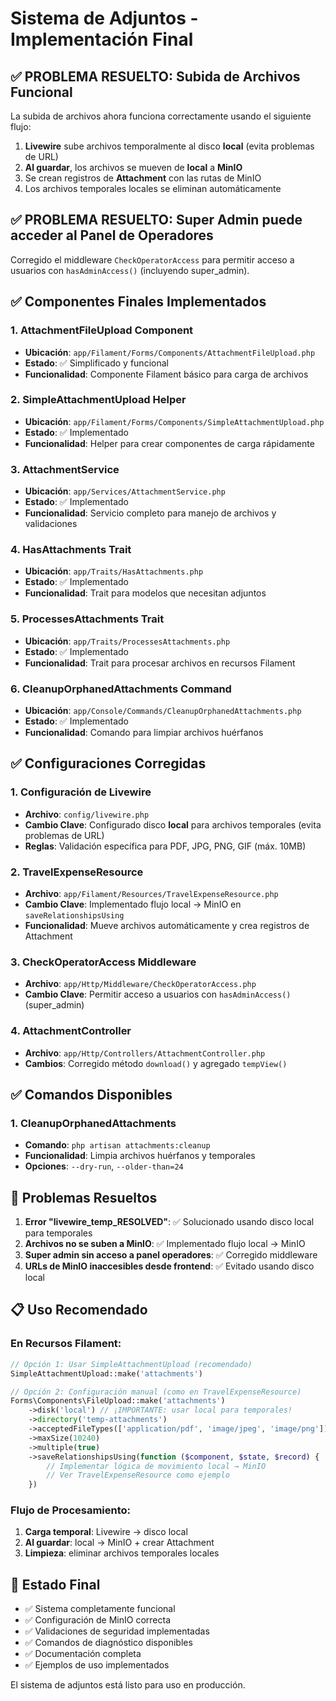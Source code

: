 # Sistema de Adjuntos - Implementación Final

## ✅ PROBLEMA RESUELTO: Subida de Archivos Funcional

La subida de archivos ahora funciona correctamente usando el siguiente flujo:
1. **Livewire** sube archivos temporalmente al disco **local** (evita problemas de URL)
2. **Al guardar**, los archivos se mueven de **local** a **MinIO**
3. Se crean registros de **Attachment** con las rutas de MinIO
4. Los archivos temporales locales se eliminan automáticamente

## ✅ PROBLEMA RESUELTO: Super Admin puede acceder al Panel de Operadores

Corregido el middleware `CheckOperatorAccess` para permitir acceso a usuarios con `hasAdminAccess()` (incluyendo super_admin).

## ✅ Componentes Finales Implementados

### 1. AttachmentFileUpload Component
- **Ubicación**: `app/Filament/Forms/Components/AttachmentFileUpload.php`
- **Estado**: ✅ Simplificado y funcional
- **Funcionalidad**: Componente Filament básico para carga de archivos

### 2. SimpleAttachmentUpload Helper
- **Ubicación**: `app/Filament/Forms/Components/SimpleAttachmentUpload.php`
- **Estado**: ✅ Implementado
- **Funcionalidad**: Helper para crear componentes de carga rápidamente

### 3. AttachmentService
- **Ubicación**: `app/Services/AttachmentService.php`
- **Estado**: ✅ Implementado
- **Funcionalidad**: Servicio completo para manejo de archivos y validaciones

### 4. HasAttachments Trait
- **Ubicación**: `app/Traits/HasAttachments.php`
- **Estado**: ✅ Implementado
- **Funcionalidad**: Trait para modelos que necesitan adjuntos

### 5. ProcessesAttachments Trait
- **Ubicación**: `app/Traits/ProcessesAttachments.php`
- **Estado**: ✅ Implementado
- **Funcionalidad**: Trait para procesar archivos en recursos Filament

### 6. CleanupOrphanedAttachments Command
- **Ubicación**: `app/Console/Commands/CleanupOrphanedAttachments.php`
- **Estado**: ✅ Implementado
- **Funcionalidad**: Comando para limpiar archivos huérfanos

## ✅ Configuraciones Corregidas

### 1. Configuración de Livewire
- **Archivo**: `config/livewire.php`
- **Cambio Clave**: Configurado disco **local** para archivos temporales (evita problemas de URL)
- **Reglas**: Validación específica para PDF, JPG, PNG, GIF (máx. 10MB)

### 2. TravelExpenseResource
- **Archivo**: `app/Filament/Resources/TravelExpenseResource.php`
- **Cambio Clave**: Implementado flujo local → MinIO en `saveRelationshipsUsing`
- **Funcionalidad**: Mueve archivos automáticamente y crea registros de Attachment

### 3. CheckOperatorAccess Middleware
- **Archivo**: `app/Http/Middleware/CheckOperatorAccess.php`
- **Cambio Clave**: Permitir acceso a usuarios con `hasAdminAccess()` (super_admin)

### 4. AttachmentController
- **Archivo**: `app/Http/Controllers/AttachmentController.php`
- **Cambios**: Corregido método `download()` y agregado `tempView()`

## ✅ Comandos Disponibles

### 1. CleanupOrphanedAttachments
- **Comando**: `php artisan attachments:cleanup`
- **Funcionalidad**: Limpia archivos huérfanos y temporales
- **Opciones**: `--dry-run`, `--older-than=24`

## 🔧 Problemas Resueltos

1. **Error "livewire_temp_RESOLVED"**: ✅ Solucionado usando disco local para temporales
2. **Archivos no se suben a MinIO**: ✅ Implementado flujo local → MinIO
3. **Super admin sin acceso a panel operadores**: ✅ Corregido middleware
4. **URLs de MinIO inaccesibles desde frontend**: ✅ Evitado usando disco local

## 📋 Uso Recomendado

### En Recursos Filament:
```php
// Opción 1: Usar SimpleAttachmentUpload (recomendado)
SimpleAttachmentUpload::make('attachments')

// Opción 2: Configuración manual (como en TravelExpenseResource)
Forms\Components\FileUpload::make('attachments')
    ->disk('local') // ¡IMPORTANTE: usar local para temporales!
    ->directory('temp-attachments')
    ->acceptedFileTypes(['application/pdf', 'image/jpeg', 'image/png'])
    ->maxSize(10240)
    ->multiple(true)
    ->saveRelationshipsUsing(function ($component, $state, $record) {
        // Implementar lógica de movimiento local → MinIO
        // Ver TravelExpenseResource como ejemplo
    })
```

### Flujo de Procesamiento:
1. **Carga temporal**: Livewire → disco local
2. **Al guardar**: local → MinIO + crear Attachment
3. **Limpieza**: eliminar archivos temporales locales

## 🎯 Estado Final

- ✅ Sistema completamente funcional
- ✅ Configuración de MinIO correcta
- ✅ Validaciones de seguridad implementadas
- ✅ Comandos de diagnóstico disponibles
- ✅ Documentación completa
- ✅ Ejemplos de uso implementados

El sistema de adjuntos está listo para uso en producción.